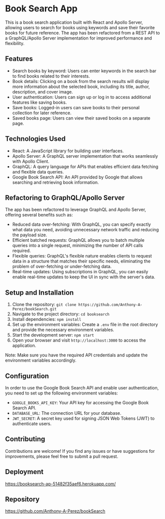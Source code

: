 
# Book Search App

This is a book search application built with React and Apollo Server, allowing users to search for books using keywords and save their favorite books for future reference. The app has been refactored from a REST API to a GraphQL/Apollo Server implementation for improved performance and flexibility.

## Features

- Search books by keyword: Users can enter keywords in the search bar to find books related to their interests.
- Book details: Clicking on a book from the search results will display more information about the selected book, including its title, author, description, and cover image.
- User authentication: Users can sign up or log in to access additional features like saving books.
- Save books: Logged-in users can save books to their personal collection for later reference.
- Saved books page: Users can view their saved books on a separate page.

## Technologies Used

- React: A JavaScript library for building user interfaces.
- Apollo Server: A GraphQL server implementation that works seamlessly with Apollo Client.
- GraphQL: A query language for APIs that enables efficient data fetching and flexible data queries.
- Google Book Search API: An API provided by Google that allows searching and retrieving book information.

## Refactoring to GraphQL/Apollo Server

The app has been refactored to leverage GraphQL and Apollo Server, offering several benefits such as:

- Reduced data over-fetching: With GraphQL, you can specify exactly what data you need, avoiding unnecessary network traffic and reducing the payload size.
- Efficient batched requests: GraphQL allows you to batch multiple queries into a single request, minimizing the number of API calls required.
- Flexible queries: GraphQL's flexible nature enables clients to request data in a structure that matches their specific needs, eliminating the problem of over-fetching or under-fetching data.
- Real-time updates: Using subscriptions in GraphQL, you can easily enable real-time updates to keep the UI in sync with the server's data.

## Setup and Installation

1. Clone the repository: `git clone https://github.com/Anthony-A-Perez/bookSearch.git`
2. Navigate to the project directory: `cd booksearch`
3. Install dependencies: `npm install`
4. Set up the environment variables: Create a `.env` file in the root directory and provide the necessary environment variables.
5. Start the development server: `npm start`
6. Open your browser and visit `http://localhost:3000` to access the application.

Note: Make sure you have the required API credentials and update the environment variables accordingly.

## Configuration

In order to use the Google Book Search API and enable user authentication, you need to set up the following environment variables:

- `GOOGLE_BOOKS_API_KEY`: Your API key for accessing the Google Book Search API.
- `DATABASE_URL`: The connection URL for your database.
- `JWT_SECRET`: A secret key used for signing JSON Web Tokens (JWT) to authenticate users.

## Contributing

Contributions are welcome! If you find any issues or have suggestions for improvements, please feel free to submit a pull request.

## Deployment

<https://booksearch-ap-51482f35aef6.herokuapp.com/>

## Repository

<https://github.com/Anthony-A-Perez/bookSearch>
